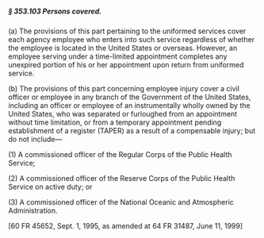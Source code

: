 ##### § 353.103 Persons covered. #####

(a) The provisions of this part pertaining to the uniformed services cover each agency employee who enters into such service regardless of whether the employee is located in the United States or overseas. However, an employee serving under a time-limited appointment completes any unexpired portion of his or her appointment upon return from uniformed service.

(b) The provisions of this part concerning employee injury cover a civil officer or employee in any branch of the Government of the United States, including an officer or employee of an instrumentally wholly owned by the United States, who was separated or furloughed from an appointment without time limitation, or from a temporary appointment pending establishment of a register (TAPER) as a result of a compensable injury; but do not include—

(1) A commissioned officer of the Regular Corps of the Public Health Service;

(2) A commissioned officer of the Reserve Corps of the Public Health Service on active duty; or

(3) A commissioned officer of the National Oceanic and Atmospheric Administration.

[60 FR 45652, Sept. 1, 1995, as amended at 64 FR 31487, June 11, 1999]
